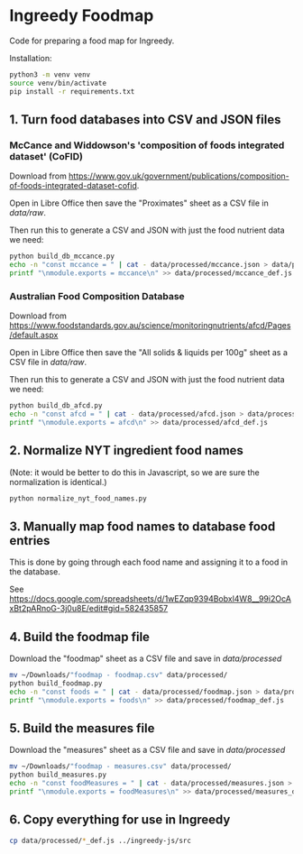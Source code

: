 # Ingreedy Foodmap

Code for preparing a food map for Ingreedy.

Installation:
```bash
python3 -m venv venv
source venv/bin/activate
pip install -r requirements.txt
```

## 1. Turn food databases into CSV and JSON files

### McCance and Widdowson's 'composition of foods integrated dataset' (CoFID)

Download from https://www.gov.uk/government/publications/composition-of-foods-integrated-dataset-cofid.

Open in Libre Office then save the "Proximates" sheet as a CSV file in _data/raw_.

Then run this to generate a CSV and JSON with just the food nutrient data we need:

```bash
python build_db_mccance.py
echo -n "const mccance = " | cat - data/processed/mccance.json > data/processed/mccance_def.js
printf "\nmodule.exports = mccance\n" >> data/processed/mccance_def.js
```

### Australian Food Composition Database 

Download from https://www.foodstandards.gov.au/science/monitoringnutrients/afcd/Pages/default.aspx

Open in Libre Office then save the "All solids & liquids per 100g" sheet as a CSV file in _data/raw_.

Then run this to generate a CSV and JSON with just the food nutrient data we need:

```bash
python build_db_afcd.py
echo -n "const afcd = " | cat - data/processed/afcd.json > data/processed/afcd_def.js
printf "\nmodule.exports = afcd\n" >> data/processed/afcd_def.js
```

## 2. Normalize NYT ingredient food names

(Note: it would be better to do this in Javascript, so we are sure the normalization is identical.)

```bash
python normalize_nyt_food_names.py
```

## 3. Manually map food names to database food entries

This is done by going through each food name and assigning it to a food in the database.

See https://docs.google.com/spreadsheets/d/1wEZqp9394Bobxl4W8__99i2OcAxBt2pARnoG-3j0u8E/edit#gid=582435857

## 4. Build the foodmap file

Download the "foodmap" sheet as a CSV file and save in _data/processed_

```bash
mv ~/Downloads/"foodmap - foodmap.csv" data/processed/
python build_foodmap.py
echo -n "const foods = " | cat - data/processed/foodmap.json > data/processed/foodmap_def.js
printf "\nmodule.exports = foods\n" >> data/processed/foodmap_def.js
```

## 5. Build the measures file

Download the "measures" sheet as a CSV file and save in _data/processed_

```bash
mv ~/Downloads/"foodmap - measures.csv" data/processed/
python build_measures.py
echo -n "const foodMeasures = " | cat - data/processed/measures.json > data/processed/measures_def.js
printf "\nmodule.exports = foodMeasures\n" >> data/processed/measures_def.js
```

## 6. Copy everything for use in Ingreedy

```bash
cp data/processed/*_def.js ../ingreedy-js/src
```